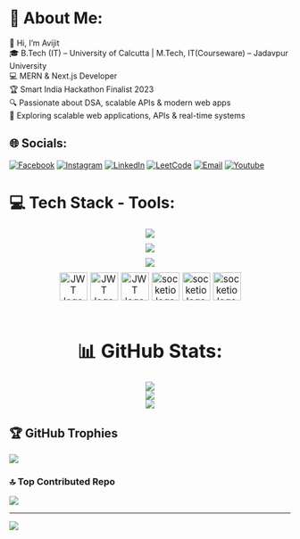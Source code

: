 # 💫 About Me:
👋 Hi, I’m Avijit<br>
🎓 B.Tech (IT) – University of Calcutta | M.Tech, IT(Courseware) – Jadavpur University<br>
💻 MERN & Next.js Developer<br> 🏆 Smart India Hackathon Finalist 2023<br>🔍 Passionate about DSA, scalable APIs & modern web apps<br>
🚀 Exploring scalable web applications, APIs & real-time systems

## 🌐 Socials:

[![Facebook](https://img.shields.io/badge/Facebook-%231877F2.svg?logo=Facebook&logoColor=white)](https://www.facebook.com/avijit.hira.332/) [![Instagram](https://img.shields.io/badge/Instagram-%23E4405F.svg?logo=Instagram&logoColor=white)](https://www.instagram.com/avijit.hira.332) [![LinkedIn](https://img.shields.io/badge/LinkedIn-%230077B5.svg?logo=linkedin&logoColor=white)](https://www.linkedin.com/in/avijit-hira-819a99258/) [![LeetCode](https://img.shields.io/badge/LeetCode-%23FFA116.svg?logo=LeetCode&logoColor=white)](https://leetcode.com/Avijit_Hira/) [![Email](https://img.shields.io/badge/Email-%23D14836.svg?logo=Gmail&logoColor=white)](mailto:avijithira55@gmail.com) [![Youtube](https://img.shields.io/badge/Youtube-%23E4405F.svg?logo=Youtube&logoColor=white)](https://www.youtube.com/@DevWaveDiaries)

# 💻 Tech Stack - Tools:

<div align="center">
    <img style="margin-bottom: 10" src="https://skillicons.dev/icons?i=react,mongodb,nodejs,expressjs,html,css,javascript,c" /><br>
    <img style="margin-bottom: 10" src="https://skillicons.dev/icons?i=cpp,python,bootstrap,tailwindcss,firebase,nextjs,typescript" /><br>
    <img style="margin-bottom: 10" src="https://skillicons.dev/icons?i=vscode,git,github,redux,figma,prisma" /><br>
</div>

<div align="center" style="font-size: larger;">
<div align="center" style="display: flex; gap: 5px; justify-content: center;">

<img id="auto" src="https://firebasestorage.googleapis.com/v0/b/x-next-e5030.appspot.com/o/shadcnui.png?alt=media&token=ecbd1c1f-4b0e-4ed6-a79a-d2de1cb6fe12" height="50" alt="JWT logo" />

<img id="auto" src="https://firebasestorage.googleapis.com/v0/b/x-next-e5030.appspot.com/o/cloudinary.png?alt=media&token=af86f676-eb89-49d9-b029-1cb757dddd98" height="50" alt="JWT logo" />

<img id="auto" src="https://firebasestorage.googleapis.com/v0/b/x-next-e5030.appspot.com/o/socketio.png?alt=media&token=b211e0e4-433f-41c2-bb2a-ad820434e326" height="50" alt="JWT logo" />

<img id="auto" src="https://firebasestorage.googleapis.com/v0/b/x-next-e5030.appspot.com/o/clerk.png?alt=media&token=09f663a0-858b-4bf4-9cea-3e54a9ddb0a4" height="50" alt="socketio logo" />

<img id="auto" src="https://firebasestorage.googleapis.com/v0/b/x-next-e5030.appspot.com/o/neondb.png?alt=media&token=9faaff9c-e5ed-47bd-b9bb-8b6c95d0cb8f" height="50" alt="socketio logo" />

<img id="auto" src="https://firebasestorage.googleapis.com/v0/b/x-next-e5030.appspot.com/o/gsap.png?alt=media&token=1821d21c-7685-44ba-a1a3-e9abc7a7f049" height="50" alt="socketio logo" />
</div><br>


# 📊 GitHub Stats:
![](https://github-readme-stats.vercel.app/api?username=Avijit200318&theme=dark&hide_border=false&include_all_commits=false&count_private=true)<br/>
![](https://github-readme-streak-stats.herokuapp.com/?user=Avijit200318&theme=dark&hide_border=false)<br/>
![](https://github-readme-stats.vercel.app/api/top-langs/?username=Avijit200318&theme=dark&hide_border=false&include_all_commits=false&count_private=true&layout=compact)
</div>

## 🏆 GitHub Trophies
![](https://github-profile-trophy.vercel.app/?username=Avijit200318&theme=radical&no-frame=false&no-bg=true&margin-w=4)

### 🔝 Top Contributed Repo
![](https://github-contributor-stats.vercel.app/api?username=Avijit200318&limit=5&theme=dark&combine_all_yearly_contributions=true)

---
[![](https://visitcount.itsvg.in/api?id=Avijit200318&icon=0&color=0)](https://visitcount.itsvg.in)
